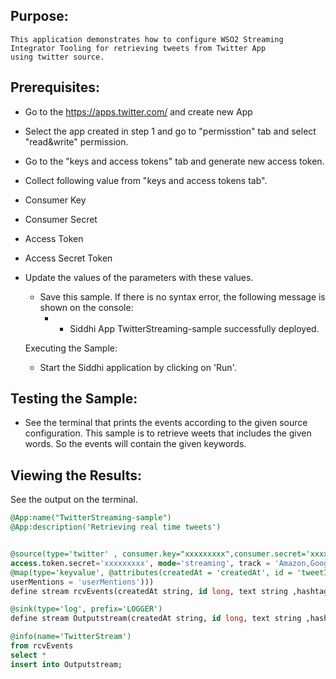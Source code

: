 
## Purpose:
	This application demonstrates how to configure WSO2 Streaming Integrator Tooling for retrieving tweets from Twitter App
	using twitter source.
	
## Prerequisites:
* Go to the https://apps.twitter.com/ and create new App
* Select the app created in step 1 and go to "permisstion" tab and select "read&write" permission.
* Go to the "keys and access tokens" tab and generate new access token.
* Collect following value from "keys and access tokens tab".
* Consumer Key
* Consumer Secret
* Access Token
* Access Secret Token
* Update the values of the parameters with these values.
	* Save this sample. If there is no syntax error, the following message is shown on the console:
	     * - Siddhi App TwitterStreaming-sample successfully deployed. 
	
	Executing the Sample:
	* Start the Siddhi application by clicking on 'Run'.
	
## Testing the Sample:
* See the terminal that prints the events according to the given source configuration. This sample is to retrieve
weets that includes the given words. So the events will contain the given keywords.

## Viewing the Results:
See the output on the terminal.


```sql
@App:name("TwitterStreaming-sample")
@App:description('Retrieving real time tweets')


@source(type='twitter' , consumer.key="xxxxxxxxx",consumer.secret='xxxxxxxxxx',access.token ='xxxxxxxx',
access.token.secret='xxxxxxxxx', mode='streaming', track = 'Amazon,Google',
@map(type='keyvalue', @attributes(createdAt = 'createdAt', id = 'tweetId', text= 'text', hashtags = 'hashtags',
userMentions = 'userMentions')))
define stream rcvEvents(createdAt string, id long, text string ,hashtags string, userMentions string);

@sink(type='log', prefix='LOGGER')
define stream Outputstream(createdAt string, id long, text string ,hashtags string, userMentions string);

@info(name='TwitterStream')
from rcvEvents
select *
insert into Outputstream;
```